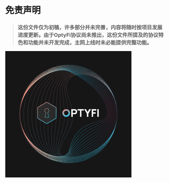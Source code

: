 # 免责声明

> ### 这份文件仅为初稿，许多部分并未完善，内容将随时按项目发展进度更新。由于OptyFi协议尚未推出，这份文件所提及的协议特色和功能并未开发完成，主网上线时未必能提供完整功能。

![](.gitbook/assets/twitter-profile-image.png)

